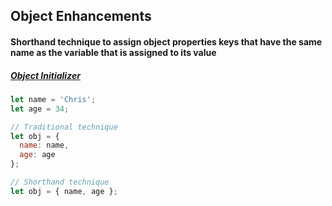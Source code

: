 ## Object Enhancements

#### Shorthand technique to assign object properties keys that have the same name as the variable that is assigned to its value 
##### [Object Initializer](https://developer.mozilla.org/en-US/docs/Web/JavaScript/Reference/Operators/Object_initializer#New_notations_in_ECMAScript_2015)
```js
let name = 'Chris';
let age = 34;

// Traditional technique 
let obj = { 
  name: name,
  age: age
};

// Shorthand technique 
let obj = { name, age };

```

<br>
